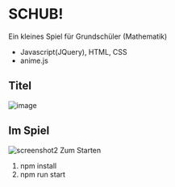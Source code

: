 
# SCHUB!

Ein kleines Spiel für Grundschüler (Mathematik)
- Javascript(JQuery), HTML, CSS
- anime.js

## Titel

![image](https://user-images.githubusercontent.com/68469414/107119339-368cc180-6887-11eb-9795-748eed82015e.png)

## Im Spiel

![screenshot2](https://user-images.githubusercontent.com/68469414/107061240-371a4f00-67d8-11eb-820c-53fc4c1b8367.png)
Zum Starten
1. npm install
2. npm run start
